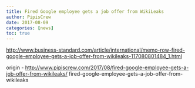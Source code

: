 ```yaml
---
title: Fired Google employee gets a job offer from WikiLeaks
author: PipisCrew
date: 2017-08-09
categories: [news]
toc: true
---
```


http://www.business-standard.com/article/international/memo-row-fired-google-employee-gets-a-job-offer-from-wikileaks-117080801484_1.html

origin - http://www.pipiscrew.com/2017/08/fired-google-employee-gets-a-job-offer-from-wikileaks/ fired-google-employee-gets-a-job-offer-from-wikileaks